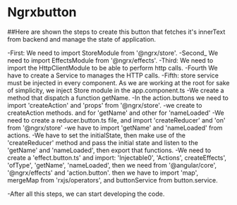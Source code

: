 # Ngrxbutton

##Here are shown the steps to create this button that fetches it's innerText from backend and manage the state of application.

-First: We need to import StoreModule from '@ngrx/store'.
-Second_ We need to import EffectsModule from '@ngrx/effects'.
-Third: We need to import the HttpClientModule to be able to perform http calls.
-Fourth We have to create a Service to manages the HTTP calls.
-Fifth: store service must be injected in every component. As we are working at the root for sake of simplicity, we inject Store module in the app.component.ts 
-We create a method that dispatch a function getName.
-In the action.buttons we need to import 'createAction' and 'props' from '@ngrx/store'.
-we create to createAction methods. and for 'getName' and other for 'nameLoaded'
-We need to create a reducer.button.ts file, and import 'createReducer' and 'on' from '@ngrx/store'
-we have to import 'getName' and 'nameLoaded' from actions.
-We have to set the initialState, then make use of the 'createReducer' method and pass the initial state and listen to the 'getName' and 'nameLoaded', then export that functions.
-We need to create a 'effect.button.ts' and import: 'Injectable0', 'Actions', createEffects', 'ofType', 'getName', 'nameLoaded', then we need from '@angular/core', '@ngrx/effects' and 'action.button'. then we have to import 'map', mergeMap from 'rxjs/operators', and buttonService from button.service.

-After all this steps, we can start developing the code.



